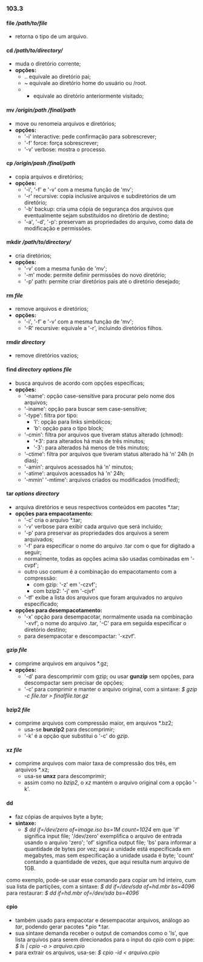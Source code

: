 ### 103.3

#### file */path/to/file*
- retorna o tipo de um arquivo.

#### cd */path/to/directory/*
- muda o diretório corrente;
- __opções:__
    - .. equivale ao diretório pai;
    - ~ equivale ao diretório home do usuário ou /root.
    - - equivale ao diretório anteriormente visitado;

#### mv */origin/path /final/path*
- move ou renomeia arquivos e diretórios;
- __opções:__
    - '-i' interactive: pede confirmação para sobrescrever;
    - '-f' force: força sobrescrever;
    - '-v' verbose: mostra o processo.

#### cp */origin/pash /final/path*
- copia arquivos e diretórios;
- __opções:__
    - '-i', '-f' e '-v' com a mesma função de 'mv';
    - '-r' recursive: copia inclusive arquivos e subdiretórios de um diretório;
    - '-b' backup: cria uma cópia de segurança dos arquivos que eventualmente
sejam substituídos no diretório de destino;
    - '-a', '-d', '-p': preservam as propriedades do arquivo, como data de
modificação e permissões.

#### mkdir */path/to/directory/*
- cria diretórios;
- __opções:__
    - '-v' com a mesma funão de 'mv';
    - '-m' mode: permite definir permissões do novo diretório;
    - '-p' path: permite criar diretórios pais até o diretório desejado;

#### rm *file*
- remove arquivos e diretórios;
- __opções:__
    - '-i', '-f' e '-v' com a mesma função de 'mv';
    - '-R' recursive: equivale a '-r', incluindo diretórios filhos.

#### rmdir *directory*
- remove diretórios vazios;

#### find *directory options file*
- busca arquivos de acordo com opções específicas;
- __opções:__
    - '-name': opção case-sensitive para procurar pelo nome dos arquivos;
    - '-iname': opção para buscar sem case-sensitive;
    - '-type': filtra por tipo:
        - 'l': opção para links simbólicos;
        - 'b': opção para o tipo block;
    - '-cmin': filtra por arquivos que tiveram status alterado \(chmod):
        - '+3': para alterados há mais de três minutos;
        - '-3': para alterados há menos de três minutos;
    - '-ctime': filtra por arquivos que tiveram status alterado há 'n' 24h \(n dias);
    - '-amin': arquivos acessados há 'n' minutos;
    - '-atime': arquivos acessados há 'n' 24h;
    - '-mmin' '-mtime': arquivos criados ou modificados (modified);

#### tar *options directory*
- arquiva diretórios e seus respectivos conteúdos em pacotes \*.tar;
- __opções para empacotamento:__
    - '-c' cria o arquivo \*.tar;
    - '-v' verbose para exibir cada arquivo que será incluído;
    - '-p' para preservar as propriedades dos arquivos a serem arquivados;
    - '-f' para especificar o nome do arquivo .tar com o que for digitado a seguir;
    - normalmente, todas as opções acima são usadas combinadas em '-cvpf';
    - outro uso comum é a combinação do empacotamento com a compressão:
        - com gzip: '-z' em '-czvf';
        - com bzip2: '-j' em '-cjvf'
    - '-tf' exibe a lista dos arquivos que foram arquivados no arquivo especificado;
- __opções para desempacotamento:__
    - '-x' opção para desempacotar, normalmente usada na combinação '-xvf',
    o nome do arquivo .tar, '-C' para em seguida especificar o diretório destino;
    - para desempacotar e descompactar: '-xzvf'.

#### gzip *file*
- comprime arquivos em arquivos \*.gz;
- __opções:__
    - '-d' para descomprimir com gzip;
    ou usar __gunzip__ sem opções, para descompactar sem precisar de opções;
    - '-c' para comprimir e manter o arquivo original, com a sintaxe:
    *$ gzip -c file.tar > finalfile.tar.gz*

#### bzip2 *file*
- comprime arquivos com compressão maior, em arquivos \*.bz2;
    - usa-se __bunzip2__ para descomprimir;
    - '-k' é a opção que substitui o '-c' do *gzip*.

#### xz *file*
- comprime arquivos com maior taxa de compressão dos três, em arquivos \*.xz;
    - usa-se __unxz__ para descomprimir;
    - assim como no *bzip2*, o *xz* mantém o arquivo original com a opção '-k'.

#### dd
- faz cópias de arquivos byte a byte;
- __sintaxe:__
    - *$ dd if=/dev/zero of=image.iso bs=1M count=1024*
    em que 'if' significa input file;
    '/dev/zero' exemplifica o arquivo de entrada usando o arquivo 'zero';
    'of' significa output file;
    'bs' para informar a quantidade de bytes por vez; aqui a unidade está
    especificada em megabytes, mas sem especificação a unidade usada é byte;
    'count' contando a quantidade de vezes, que aqui resulta num arquivo de 1GB.

como exemplo, pode-se usar esse comando para copiar um hd inteiro, cum sua lista de partições, com a sintaxe:
    *$ dd if=/dev/sda of=hd.mbr bs=4096*
para restaurar:
    *$ dd if=hd.mbr of=/dev/sda bs=4096*

#### cpio
- também usado para empacotar e desempacotar arquivos, análogo ao *tar*, podendo
gerar pacotes \*.pio \*.tar.
- sua sintaxe demanda receber o output de comandos como o 'ls', que lista arquivos
para serem direcionados para o input do *cpio* com o pipe:
    *$ ls | cpio -o > arquivo.cpio*
- para extrair os arquivos, usa-se:
    *$ cpio -id < arquivo.cpio*

